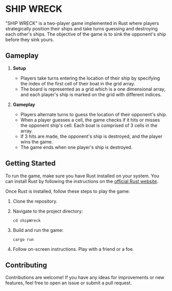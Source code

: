 # SHIP WRECK

"SHIP WRECK" is a two-player game implemented in Rust where players
strategically position their ships and take turns guessing and destroying each
other's ships. The objective of the game is to sink the opponent's ship before
they sink yours.

## Gameplay

1. **Setup**
   - Players take turns entering the location of their ship by specifying the
     index of the first cell of their boat in the grid array.
   - The board is represented as a grid which is a one dimensional array, and
     each player's ship is marked on the grid with different indices.

2. **Gameplay**
   - Players alternate turns to guess the location of their opponent's ship.
   - When a player guesses a cell, the game checks if it hits or misses the
     opponent ship's cell. Each boat is comprised of 3 cells in the array.
   - If 3 hits are made, the opponent's ship is destroyed, and the player wins
     the game.
   - The game ends when one player's ship is destroyed.

## Getting Started

To run the game, make sure you have Rust installed on your system. You can
install Rust by following the instructions on the
[official Rust website](https://www.rust-lang.org/tools/install).

Once Rust is installed, follow these steps to play the game:

1. Clone the repository.

2. Navigate to the project directory:
   ```
   cd shipWreck
   ```
3. Build and run the game:
    ```
    cargo run
    ```
4. Follow on-screen instructions. Play with a friend or a foe. 

## Contributing
Contributions are welcome! If you have any ideas for improvements or new features, feel free to open an issue or submit a pull request.

